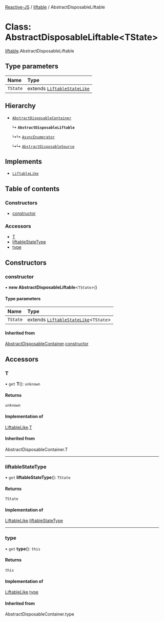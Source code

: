 [Reactive-JS](../README.md) / [liftable](../modules/liftable.md) / AbstractDisposableLiftable

# Class: AbstractDisposableLiftable<TState\>

[liftable](../modules/liftable.md).AbstractDisposableLiftable

## Type parameters

| Name | Type |
| :------ | :------ |
| `TState` | extends [`LiftableStateLike`](../interfaces/liftable.LiftableStateLike.md) |

## Hierarchy

- [`AbstractDisposableContainer`](container.AbstractDisposableContainer.md)

  ↳ **`AbstractDisposableLiftable`**

  ↳↳ [`AsyncEnumerator`](asyncEnumerator.AsyncEnumerator.md)

  ↳↳ [`AbstractDisposableSource`](source.AbstractDisposableSource.md)

## Implements

- [`LiftableLike`](../interfaces/liftable.LiftableLike.md)

## Table of contents

### Constructors

- [constructor](liftable.AbstractDisposableLiftable.md#constructor)

### Accessors

- [T](liftable.AbstractDisposableLiftable.md#t)
- [liftableStateType](liftable.AbstractDisposableLiftable.md#liftablestatetype)
- [type](liftable.AbstractDisposableLiftable.md#type)

## Constructors

### constructor

• **new AbstractDisposableLiftable**<`TState`\>()

#### Type parameters

| Name | Type |
| :------ | :------ |
| `TState` | extends [`LiftableStateLike`](../interfaces/liftable.LiftableStateLike.md)<`TState`\> |

#### Inherited from

[AbstractDisposableContainer](container.AbstractDisposableContainer.md).[constructor](container.AbstractDisposableContainer.md#constructor)

## Accessors

### T

• `get` **T**(): `unknown`

#### Returns

`unknown`

#### Implementation of

[LiftableLike](../interfaces/liftable.LiftableLike.md).[T](../interfaces/liftable.LiftableLike.md#t)

#### Inherited from

AbstractDisposableContainer.T

___

### liftableStateType

• `get` **liftableStateType**(): `TState`

#### Returns

`TState`

#### Implementation of

[LiftableLike](../interfaces/liftable.LiftableLike.md).[liftableStateType](../interfaces/liftable.LiftableLike.md#liftablestatetype)

___

### type

• `get` **type**(): `this`

#### Returns

`this`

#### Implementation of

[LiftableLike](../interfaces/liftable.LiftableLike.md).[type](../interfaces/liftable.LiftableLike.md#type)

#### Inherited from

AbstractDisposableContainer.type
